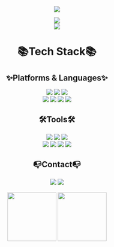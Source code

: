 <div align="center">
<img src="https://capsule-render.vercel.app/api?type=slice&color=auto&height=200&section=header&text=😈Dohee😈&fontSize=90" />
  
  <img src="https://mblogthumb-phinf.pstatic.net/20160702_79/ho809_14674072999699wbAe_GIF/anigif1.gif?type=w2" /><br>
  <a href="https://velog.io/@dolahee"> <img src="https://img.shields.io/badge/Velog-20C997?style=plastic&logo=Velog&logoColor=white"/> </a>
  
<h1>  📚Tech Stack📚 </h1>

<div>
<h2> ✨Platforms & Languages✨</h2>
<img src="https://img.shields.io/badge/JavaScript-F7DF1E?style=plastic&logo=JavaScript&logoColor=white"/> 
<img src="https://img.shields.io/badge/jQuery-0769AD?style=plastic&logo=jQuerys&logoColor=white"/>
<img src="https://img.shields.io/badge/Node.js-339933?style=plastic&logo=Node.js&logoColor=white"/><br>
<img src="https://img.shields.io/badge/Express-000000?style=plastic&logo=Express&logoColor=white"/>
<img src="https://img.shields.io/badge/MySQL-4479A1?style=plastic&logo=MySQL&logoColor=white"/>
<img src="https://img.shields.io/badge/Sequelize-52B0E7?style=plastic&logo=Sequelize&logoColor=white"/>
<img src="https://img.shields.io/badge/Bootstrap-7952B3?style=plastic&logo=Bootstrap&logoColor=white"/>
</div>

<div>
<h2> 🛠️Tools🛠️  </h2>
 <img src="https://img.shields.io/badge/Visual Studio Code-007ACC?style=plastic&logo=Visual Studio Code&logoColor=white"/>
 <img src="https://img.shields.io/badge/GitHub-181717?style=plastic&logo=GitHub&logoColor=white"/>
 <img src="https://img.shields.io/badge/Adobe Photoshop-31A8FF?style=plastic&logo=Adobe Photoshop&logoColor=white"/> <br>
 <img src="https://img.shields.io/badge/Adobe Premiere Pro-9999FF?style=plastic&logo=Adobe Premiere Pro&logoColor=white"/>
 <img src="https://img.shields.io/badge/SketchUp-3167FF?style=plastic&logo=SketchUp&logoColor=white"/> 
 <img src="https://img.shields.io/badge/Autodesk-0696D7?style=plastic&logo=Autodesk&logoColor=white"/>
 <img src="https://img.shields.io/badge/Openlayers-1F6B75?style=plastic&logo=Openlayers&logoColor=white"/>
</div>
  
  <div>
    <h2> 📭Contact📭</h2>
     <img src="https://img.shields.io/badge/Twitter-1DA1F2?style=plastic&logo=Twitter&logoColor=white"/>
     <img src="https://img.shields.io/badge/Discord-5865F2?style=plastic&logo=Discord&logoColor=white"/>
  </div>
<br>
<div>
<img  style="height: 130px;" src="https://github-readme-stats.vercel.app/api?username=dolahee&show_icons=true">
<img style="height: 130px;" src="https://github-readme-stats.vercel.app/api/top-langs/?username=dolahee&layout=compact">
</div>
  
</div>
